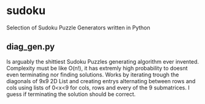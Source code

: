 # sudoku
Selection of Sudoku Puzzle Generators written in Python 

## diag_gen.py
Is arguably the shittiest Sudoku Puzzles generating algorithm ever invented. Complexity must be like O(n!), it has extremly high probability to doesnt even terminating nor finding solutions. 
Works by iterating trough the diagonals of 9x9 2D List and creating entrys alternating between rows and cols using lists of 0<x<9 for cols, rows and every of the 9 submatrices. I guess if terminating the solution should be correct.
